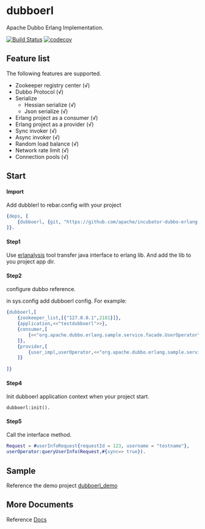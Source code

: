 dubboerl
=====
Apache Dubbo Erlang Implementation.

[![Build Status](https://travis-ci.org/dubboerl/dubboerl.svg?branch=master)](https://travis-ci.org/dubboerl/dubboerl)
[![codecov](https://codecov.io/gh/dubboerl/dubboerl/branch/master/graph/badge.svg)](https://codecov.io/gh/dubboerl/dubboerl)

Feature list
-----
The following features are supported.

* Zookeeper registry center (√)
* Dubbo Protocol (√)
* Serialize
	* Hessian serialize (√)
	* Json serialize (√)
* Erlang project as a consumer (√)
* Erlang project as a provider (√)
* Sync invoker (√)
* Async invoker (√)
* Random load balance (√)
* Network rate limit (√)
* Connection pools (√)

Start
-----

#### Import

Add dubblerl to rebar.config with your project
```erlang
{deps, [
    {dubboerl, {git, "https://github.com/apache/incubator-dubbo-erlang.git", {branch, "master"}}}
]}.
```

#### Step1

Use [erlanalysis](./tools/erlanalysis) tool transfer java interface to erlang lib. And add the lib to you project app dir.

#### Step2

configure dubbo reference.

in sys.config add dubboerl config. 
For example:
```erlang
{dubboerl,[
	{zookeeper_list,[{"127.0.0.1",2181}]},
	{application,<<"testdubboerl">>},
	{consumer,[
		{<<"org.apache.dubbo.erlang.sample.service.facade.UserOperator">>,[]}
	]},
	{provider,[
		{user_impl,userOperator,<<"org.apache.dubbo.erlang.sample.service.facade.UserOperator">>,[]}
	]}
	
]}
```

#### Step4
Init dubboerl application context when your project start.

	dubboerl:init().

#### Step5
Call the interface method.

```erlang
Request = #userInfoRequest{requestId = 123, username = "testname"},
userOperator:queryUserInfo(Request,#{sync=> true}).
```

Sample
------
Reference the demo project [dubboerl_demo](./samples/dubboerl_demo)

More Documents
------
Reference [Docs](docs/index.md)

